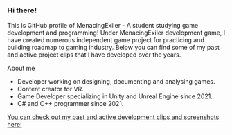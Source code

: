 ### Hi there!

This is GitHub profile of MenacingExiler - A student studying game development and programming!
Under MenacingExiler development game, I have created numerous independent game project for practicing and building roadmap to gaming industry. Below you can find some of my past and active project clips that I have developed over the years.

About me

- Developer working on designing, documenting and analysing games.
- Content creator for VR.
- Game Developer specializing in Unity and Unreal Engine since 2021.
- C# and C++ programmer since 2021.


[You can check out my past and active development clips and screenshots here!](https://github.com/MenacingExiler/MenacingExiler/blob/main/About.md)
